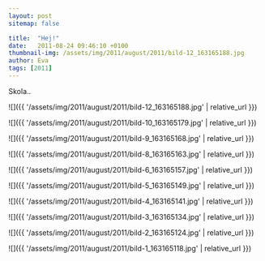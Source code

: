 ```yaml
---
layout: post
sitemap: false

title:  "Hej!"
date:   2011-08-24 09:46:10 +0100
thumbnail-img: /assets/img/2011/august/2011/bild-12_163165188.jpg
author: Eva
tags: [2011]
---
```





Skola..

![]({{ '/assets/img/2011/august/2011/bild-12_163165188.jpg'  | relative_url }})

![]({{ '/assets/img/2011/august/2011/bild-10_163165179.jpg'  | relative_url }})

![]({{ '/assets/img/2011/august/2011/bild-9_163165168.jpg'  | relative_url }})

![]({{ '/assets/img/2011/august/2011/bild-8_163165163.jpg'  | relative_url }})

![]({{ '/assets/img/2011/august/2011/bild-6_163165157.jpg'  | relative_url }})

![]({{ '/assets/img/2011/august/2011/bild-5_163165149.jpg'  | relative_url }})

![]({{ '/assets/img/2011/august/2011/bild-4_163165141.jpg'  | relative_url }})

![]({{ '/assets/img/2011/august/2011/bild-3_163165134.jpg'  | relative_url }})

![]({{ '/assets/img/2011/august/2011/bild-2_163165124.jpg'  | relative_url }})

![]({{ '/assets/img/2011/august/2011/bild-1_163165118.jpg'  | relative_url }})

